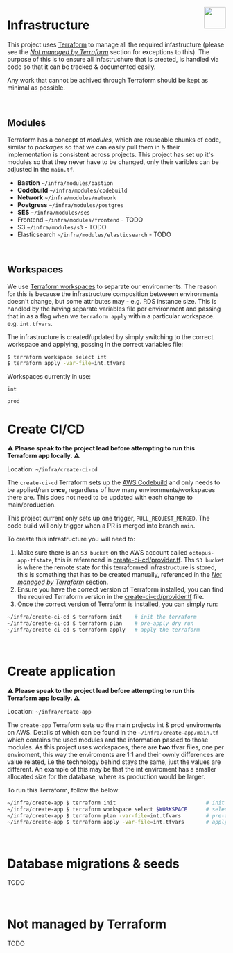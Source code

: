 <img src="https://www.jisc.ac.uk/sites/all/themes/jisc_clean/img/jisc-logo.svg" align="right" width=50 height=50/><h1 align="left">Infrastructure</h1>

This project uses [Terraform](https://www.terraform.io/) to manage all the required infastructure (please see the _[Not managed by Terraform](#Not-managed-by-Terraform)_ section for exceptions to this).
The purpose of this is to ensure all infastruchure that is created, is handled via code so that it can be tracked & documented easily.

Any work that cannot be achived through Terraform should be kept as minimal as possible.

&nbsp;

## Modules

Terraform has a concept of _modules_, which are reuseable chunks of code, similar to _packages_ so that we can easily pull them in & their implementation is consistent across
projects. This project has set up it's modules so that they never have to be changed, only their varibles can be adjusted in the `main.tf`.

-   **Bastion** `~/infra/modules/bastion`
-   **Codebuild** `~/infra/modules/codebuild`
-   **Network** `~/infra/modules/network`
-   **Postgress** `~/infra/modules/postgres`
-   **SES** `~/infra/modules/ses`
-   Frontend `~/infra/modules/frontend` - TODO
-   S3 `~/infra/modules/s3` - TODO
-   Elasticsearch `~/infra/modules/elasticsearch` - TODO

&nbsp;

## Workspaces

We use [Terraform workspaces](https://learn.hashicorp.com/tutorials/terraform/organize-configuration?in=terraform/modules) to separate our environments. The reason for this is because the infrastructure composition betweeen environments doesn't change, but some attributes may - e.g. RDS instance size. This is handled by the having separate variables file per environment and passing that in as a flag when we `terraform apply` within a particular workspace. e.g. `int.tfvars`.

The infrastructure is created/updated by simply switching to the correct workspace and applying, passing in the correct variables file:

```bash
$ terraform workspace select int
$ terraform apply -var-file=int.tfvars
```

Workspaces currently in use:

`int`

`prod`

# Create CI/CD

**⚠️ Please speak to the project lead before attempting to run this Terraform app locally. ⚠️**

Location: `~/infra/create-ci-cd`

The `create-ci-cd` Terraform sets up the [AWS Codebuild](https://aws.amazon.com/codebuild/) and only needs to be applied/ran **once**, regardless of how many environments/workspaces there are. This does not need to be updated with each change to main/production.

This project current only sets up one trigger, `PULL_REQUEST_MERGED`.
The code build will only trigger when a PR is merged into branch `main`.

To create this infrastructure you will need to:

1. Make sure there is an `S3 bucket` on the AWS account called `octopus-app-tfstate`, this is referenced in [create-ci-cd/provider.tf](./create-cicd/provider.tf). Ths `S3 bucket` is where the remote state for this terraformed infrastructure is stored, this is something that has to be created manually, referenced in the _[Not managed by Terraform](#Not-managed-by-Terraform)_ section.
2. Ensure you have the correct version of Terraform installed, you can find the required Terraform version in the [create-ci-cd/provider.tf](./create-cicd/provider.tf) file.
3. Once the correct version of Terraform is installed, you can simply run:

```bash
~/infra/create-ci-cd $ terraform init    # init the terraform
~/infra/create-ci-cd $ terraform plan    # pre-apply dry run
~/infra/create-ci-cd $ terraform apply   # apply the terraform
```

&nbsp;

# Create application

**⚠️ Please speak to the project lead before attempting to run this Terraform app locally. ⚠️**

Location: `~/infra/create-app`

The `create-app` Terraform sets up the main projects int & prod enviroments on AWS. Details of which can be found in the `~/infra/create-app/main.tf` which contains the used modules and the information passed to those modules.
As this project uses workspaces, there are **two** tfvar files, one per enviroment, this way the enviroments are 1:1 and their ownly differences are value related, i.e the technology behind stays the same, just the values are different. An example of this may be that the int enviroment has a smaller allocated size for the database, where as production would be larger.

To run this Terraform, follow the below:

```bash
~/infra/create-app $ terraform init                             # init the terraform
~/infra/create-app $ terraform workspace select $WORKSPACE      # select the enviroment workspace (int or prod)
~/infra/create-app $ terraform plan -var-file=int.tfvars        # pre-apply dry run (pass in enviroment vars)
~/infra/create-app $ terraform apply -var-file=int.tfvars       # apply the terraform (pass in enviroment vars)
```

&nbsp;

# Database migrations & seeds

TODO

&nbsp;

# Not managed by Terraform

TODO

&nbsp;
